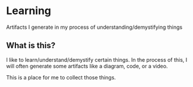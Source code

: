 # Learning

Artifacts I generate in my process of understanding/demystifying things

## What is this?

I like to learn/understand/demystify certain things. In the process of this, I will often generate some artifacts like a diagram, code, or a video.

This is a place for me to collect those things.

